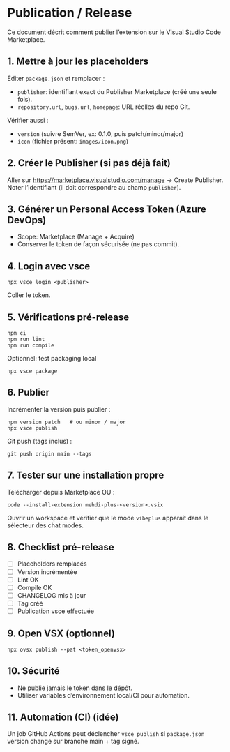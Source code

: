 # Publication / Release

Ce document décrit comment publier l’extension sur le Visual Studio Code Marketplace.

## 1. Mettre à jour les placeholders
Éditer `package.json` et remplacer :
- `publisher`: identifiant exact du Publisher Marketplace (créé une seule fois).
- `repository.url`, `bugs.url`, `homepage`: URL réelles du repo Git.

Vérifier aussi :
- `version` (suivre SemVer, ex: 0.1.0, puis patch/minor/major)
- `icon` (fichier présent: `images/icon.png`)

## 2. Créer le Publisher (si pas déjà fait)
Aller sur https://marketplace.visualstudio.com/manage -> Create Publisher.
Noter l’identifiant (il doit correspondre au champ `publisher`).

## 3. Générer un Personal Access Token (Azure DevOps)
- Scope: Marketplace (Manage + Acquire)
- Conserver le token de façon sécurisée (ne pas commit).

## 4. Login avec vsce
```
npx vsce login <publisher>
```
Coller le token.

## 5. Vérifications pré-release
```
npm ci
npm run lint
npm run compile
```
Optionnel: test packaging local
```
npx vsce package
```

## 6. Publier
Incrémenter la version puis publier :
```
npm version patch   # ou minor / major
npx vsce publish
```
Git push (tags inclus) :
```
git push origin main --tags
```

## 7. Tester sur une installation propre
Télécharger depuis Marketplace OU :
```
code --install-extension mehdi-plus-<version>.vsix
```
Ouvrir un workspace et vérifier que le mode `vibeplus` apparaît dans le sélecteur des chat modes.

## 8. Checklist pré-release
- [ ] Placeholders remplacés
- [ ] Version incrémentée
- [ ] Lint OK
- [ ] Compile OK
- [ ] CHANGELOG mis à jour
- [ ] Tag créé
- [ ] Publication vsce effectuée

## 9. Open VSX (optionnel)
```
npx ovsx publish --pat <token_openvsx>
```

## 10. Sécurité
- Ne publie jamais le token dans le dépôt.
- Utiliser variables d’environnement local/CI pour automation.

## 11. Automation (CI) (idée)
Un job GitHub Actions peut déclencher `vsce publish` si `package.json` version change sur branche main + tag signé.
